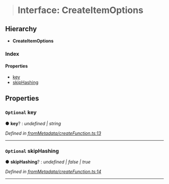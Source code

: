> # Interface: CreateItemOptions

## Hierarchy

* **CreateItemOptions**

### Index

#### Properties

* [key](_frommetadata_createfunction_.createitemoptions.md#optional-key)
* [skipHashing](_frommetadata_createfunction_.createitemoptions.md#optional-skiphashing)

## Properties

### `Optional` key

● **key**? : *undefined | string*

*Defined in [fromMetadata/createFunction.ts:13](https://github.com/polkadot-js/api/blob/8f89b9d/packages/type-storage/src/fromMetadata/createFunction.ts#L13)*

___

### `Optional` skipHashing

● **skipHashing**? : *undefined | false | true*

*Defined in [fromMetadata/createFunction.ts:14](https://github.com/polkadot-js/api/blob/8f89b9d/packages/type-storage/src/fromMetadata/createFunction.ts#L14)*

___